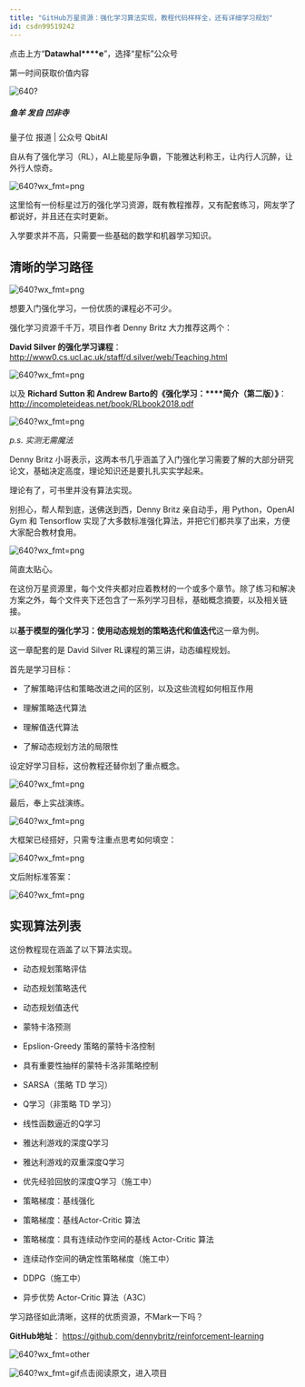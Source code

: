 ```yaml
---
title: "GitHub万星资源：强化学习算法实现，教程代码样样全，还有详细学习规划"
id: csdn99519242
---
```


点击上方“**Datawhal****e**”，选择“星标”公众号

第一时间获取价值内容

![640?](../img/8848b38b8e7e18a790e4a60c44ba9cb3.png)

##### 鱼羊 发自 凹非寺 
量子位 报道 | 公众号 QbitAI

自从有了强化学习（RL），AI上能星际争霸，下能雅达利称王，让内行人沉醉，让外行人惊奇。

![640?wx_fmt=png](../img/864fe0fa2f32c11d71d9397225bb74c3.png)

这里恰有一份标星过万的强化学习资源，既有教程推荐，又有配套练习，网友学了都说好，并且还在实时更新。

入学要求并不高，只需要一些基础的数学和机器学习知识。

## 清晰的学习路径

![640?wx_fmt=png](../img/75c25978e5b9b879303b6351748dba2e.png)

想要入门强化学习，一份优质的课程必不可少。

强化学习资源千千万，项目作者 Denny Britz 大力推荐这两个：

**David Silver 的强化学习课程**：
http://www0.cs.ucl.ac.uk/staff/d.silver/web/Teaching.html

![640?wx_fmt=png](../img/871c7839ad231a9e7e822ad440ff42c3.png)

以及 **Richard Sutton 和 Andrew Barto的《强化学习：****简介（第二版）》**：
http://incompleteideas.net/book/RLbook2018.pdf

![640?wx_fmt=png](../img/c54844e2a78af6946e41a98a9eddda9a.png)

*p.s. 实测无需魔法*

Denny Britz 小哥表示，这两本书几乎涵盖了入门强化学习需要了解的大部分研究论文，基础决定高度，理论知识还是要扎扎实实学起来。

理论有了，可书里并没有算法实现。

别担心，帮人帮到底，送佛送到西，Denny Britz 亲自动手，用 Python，OpenAI Gym 和 Tensorflow 实现了大多数标准强化算法，并把它们都共享了出来，方便大家配合教材食用。

![640?wx_fmt=png](../img/4278aac803cf72de809d5b6de0193cdf.png)

简直太贴心。

在这份万星资源里，每个文件夹都对应着教材的一个或多个章节。除了练习和解决方案之外，每个文件夹下还包含了一系列学习目标，基础概念摘要，以及相关链接。

以**基于模型的强化学习：使用动态规划的策略迭代和值迭代**这一章为例。

这一章配套的是 David Silver RL课程的第三讲，动态编程规划。

首先是学习目标：

*   了解策略评估和策略改进之间的区别，以及这些流程如何相互作用

*   理解策略迭代算法

*   理解值迭代算法

*   了解动态规划方法的局限性

设定好学习目标，这份教程还替你划了重点概念。

![640?wx_fmt=png](../img/779ad18df03cec23f07f26f203457edb.png)

最后，奉上实战演练。

![640?wx_fmt=png](../img/d51d717c0a2b2ee2f6275d6090423f60.png)

大框架已经搭好，只需专注重点思考如何填空：

![640?wx_fmt=png](../img/a25b04acacf10c67ee9a53667e709bfe.png)

文后附标准答案：

![640?wx_fmt=png](../img/ab330a0b0940be0c8ed8ae389a3e018d.png)

## 实现算法列表

这份教程现在涵盖了以下算法实现。

*   动态规划策略评估

*   动态规划策略迭代

*   动态规划值迭代

*   蒙特卡洛预测

*   Epslion-Greedy 策略的蒙特卡洛控制

*   具有重要性抽样的蒙特卡洛非策略控制

*   SARSA（策略 TD 学习）

*   Q学习（非策略 TD 学习）

*   线性函数逼近的Q学习

*   雅达利游戏的深度Q学习

*   雅达利游戏的双重深度Q学习

*   优先经验回放的深度Q学习（施工中）

*   策略梯度：基线强化

*   策略梯度：基线Actor-Critic 算法

*   策略梯度：具有连续动作空间的基线 Actor-Critic 算法

*   连续动作空间的确定性策略梯度（施工中）

*   DDPG（施工中）

*   异步优势 Actor-Critic 算法（A3C）

学习路径如此清晰，这样的优质资源，不Mark一下吗？

**GitHub地址**：
https://github.com/dennybritz/reinforcement-learning

![640?wx_fmt=other](../img/658b66875a67c9f90421a5d9d7324b11.png)

![640?wx_fmt=gif](../img/71943e015d6136d7b7a05ff83b7d7f7f.png)点击阅读原文，进入项目